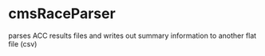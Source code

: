 # cmsRaceParser
parses ACC results files and writes out summary information to another flat file (csv)
